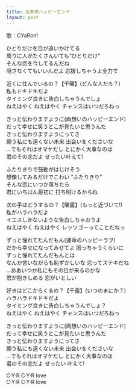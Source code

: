```yaml
---
title: 近未来ハッピーエンド
layout: post
---
```

歌：CYaRon!

<p><a class="chika">ひとりだけを目が追いかけてる<br />
周りに人がたくさんいても“ひとりだけ”</a><br />
<a class="you">そんな恋を今してるんだね<br />
隠さなくてもいいんだよ 応援しちゃうよ全力で</a></p>

<p><a class="ruby">近くに住んでいるの？</a>【<a class="chika">千</a><a class="you">曜</a>】(どんな人だろ？)<br />
<a class="ruby">私もドキドキだよ<br />
タイミング良きに告白しちゃうんでしょ</a><br />
<a class="chika">ねえはやく</a> <a class="you">ねえはやく</a> <a class="ruby">チャンスはいつだろねっ</a></p>

<p>きっと伝わりますように<a class="chika">(両想いのハッピーエンド)</a><br />
だって幸せに笑うとこが見たいと思うんだ<br />
きっと伝わりますようにってさ<br />
願う私にも遠くない未来 出会いをくださいな<br />
<a class="chika">…でもそれはオマケだし とにかく大事なのは<br />
君のその恋だよ</a> ぜったい叶えて!</p>

<p><a class="ruby">ふたりきりで鼓動がはじけそう<br />
想像してみるだけでこわい “ふたりきり”</a><br />
<a class="you">そんな恋にいつか落ちたら<br />
君にいちばん最初に 打ち明けるからね</a></p>

<p><a class="chika">次の手はどうするの？</a>【<a class="you">曜</a><a class="ruby">露</a>】(もっと近づいて!)<br />
<a class="chika">私がハラハラだよ</a><br />
イエス<a class="chika">しかないような告白しちゃおうよ</a><br />
<a class="ruby">ねえはやく</a> <a class="you">ねえはやく</a> レッツゴー<a class="chika">ってことだねっ</a></p>

<p>ずっと憧れてたんだもん<a class="ruby">(運命のハッピーラブ)</a><br />
だから幸せになってみせてよ 困っちゃうくらいに<br />
ずっと憧れてたんだもんとは<br />
なんか言いながらも恥ずかしいな 恋ってステキだね<br />
<a class="ruby">…ああいつか私にもその日が来るのかな<br />
君が抱きしめる</a> 恋がいとしい</p>

<p><a class="you">好きはどこからくるの？</a>【<a class="chika">千</a><a class="ruby">露</a>】(いつのまにか？)<br />
<a class="you">ハラハラドキドキだよ<br />
タイミング良きに告白しちゃうんでしょ？</a><br />
<a class="chika">ねえはやく</a> <a class="ruby">ねえはやく</a> <a class="you">チャンスはいつだろねっ</a></p>

<p>きっと伝わりますように<a class="you">(両想いのハッピーエンド)</a><br />
だって幸せに笑うとこが見たいと思うんだ<br />
きっと伝わりますようにってさ<br />
願う私にも遠くない未来 出会いをくださいな<br />
<a class="you">…でもそれはオマケだし とにかく大事なのは<br />
君のその恋だよ ぜったい</a> 叶えて!</p>

<p>C·Y·R C·Y·R love<br />
C·Y·R C·Y·R love</p>